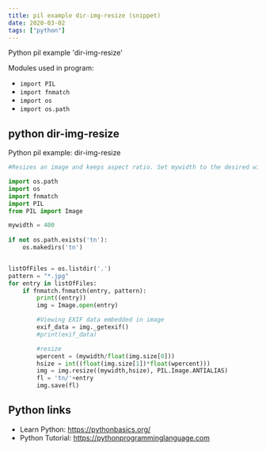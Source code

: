 ```yaml
---
title: pil example dir-img-resize (snippet)
date: 2020-03-02
tags: ["python"]
---
```

Python pil example 'dir-img-resize'


Modules used in program: 
* `import PIL`
* `import fnmatch`
* `import os`
* `import os.path`

## python dir-img-resize

Python pil example: dir-img-resize

```python
#Resizes an image and keeps aspect ratio. Set mywidth to the desired with in pixels.

import os.path
import os
import fnmatch
import PIL
from PIL import Image

mywidth = 400
	
if not os.path.exists('tn'):
    os.makedirs('tn')


listOfFiles = os.listdir('.')
pattern = "*.jpg"
for entry in listOfFiles:
    if fnmatch.fnmatch(entry, pattern):
        print((entry))
        img = Image.open(entry)

        #Viewing EXIF data embedded in image
        exif_data = img._getexif()
        #print(exif_data)

        #resize
        wpercent = (mywidth/float(img.size[0]))
        hsize = int((float(img.size[1])*float(wpercent)))
        img = img.resize((mywidth,hsize), PIL.Image.ANTIALIAS)
        fl = 'tn/'+entry
        img.save(fl)

```

## Python links

- Learn Python: https://pythonbasics.org/
- Python Tutorial: https://pythonprogramminglanguage.com
